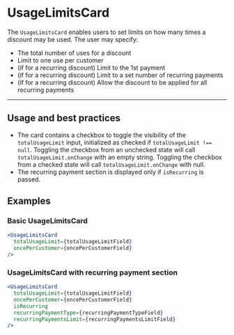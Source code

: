 # UsageLimitsCard

The `UsageLimitsCard` enables users to set limits on how many times a discount may be used. The user may specify:

- The total number of uses for a discount
- Limit to one use per customer
- (if for a recurring discount) Limit to the 1st payment
- (if for a recurring discount) Limit to a set number of recurring payments
- (if for a recurring discount) Allow the discount to be applied for all recurring payments

---

## Usage and best practices

- The card contains a checkbox to toggle the visibility of the `totalUsageLimit` input, initialized as checked if `totalUsageLimit !== null`. Toggling the checkbox from an unchecked state will call `totalUsageLimit.onChange` with an empty string. Toggling the checkbox from a checked state will call `totalUsageLimit.onChange` with null.
- The recurring payment section is displayed only if `isRecurring` is passed.

## Examples

### Basic UsageLimitsCard

```jsx
<UsageLimitsCard
  totalUsageLimit={totalUsageLimitField}
  oncePerCustomer={oncePerCustomerField}
/>
```

### UsageLimitsCard with recurring payment section

```jsx
<UsageLimitsCard
  totalUsageLimit={totalUsageLimitField}
  oncePerCustomer={oncePerCustomerField}
  isRecurring
  recurringPaymentType={recurringPaymentTypeField}
  recurringPaymentsLimit={recurringPaymentsLimitField}
/>
```
